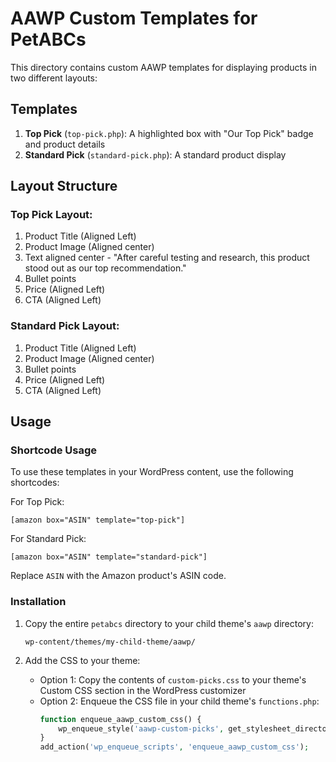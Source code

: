 # AAWP Custom Templates for PetABCs

This directory contains custom AAWP templates for displaying products in two different layouts:

## Templates

1. **Top Pick** (`top-pick.php`): A highlighted box with "Our Top Pick" badge and product details
2. **Standard Pick** (`standard-pick.php`): A standard product display

## Layout Structure

### Top Pick Layout:
1. Product Title (Aligned Left)
2. Product Image (Aligned center)
3. Text aligned center - "After careful testing and research, this product stood out as our top recommendation."
4. Bullet points
5. Price (Aligned Left)
6. CTA (Aligned Left)

### Standard Pick Layout:
1. Product Title (Aligned Left)
2. Product Image (Aligned center)
3. Bullet points
4. Price (Aligned Left)
5. CTA (Aligned Left)

## Usage

### Shortcode Usage

To use these templates in your WordPress content, use the following shortcodes:

For Top Pick:
```
[amazon box="ASIN" template="top-pick"]
```

For Standard Pick:
```
[amazon box="ASIN" template="standard-pick"]
```

Replace `ASIN` with the Amazon product's ASIN code.

### Installation

1. Copy the entire `petabcs` directory to your child theme's `aawp` directory:
   ```
   wp-content/themes/my-child-theme/aawp/
   ```

2. Add the CSS to your theme:
   - Option 1: Copy the contents of `custom-picks.css` to your theme's Custom CSS section in the WordPress customizer
   - Option 2: Enqueue the CSS file in your child theme's `functions.php`:
     ```php
     function enqueue_aawp_custom_css() {
         wp_enqueue_style('aawp-custom-picks', get_stylesheet_directory_uri() . '/aawp/petabcs/custom-picks.css');
     }
     add_action('wp_enqueue_scripts', 'enqueue_aawp_custom_css');
     ```
